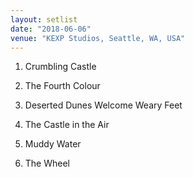 ```yaml
---
layout: setlist
date: "2018-06-06"
venue: "KEXP Studios, Seattle, WA, USA"
---
```


 1. Crumbling Castle

 2. The Fourth Colour

 3. Deserted Dunes Welcome Weary Feet

 4. The Castle in the Air

 5. Muddy Water

 6. The Wheel


